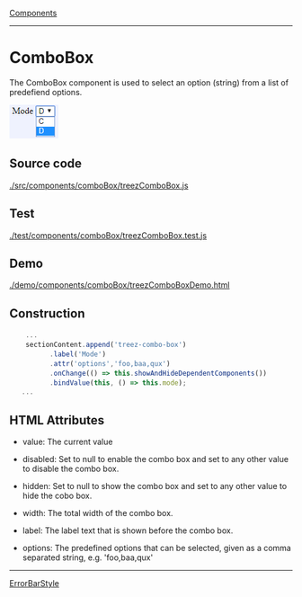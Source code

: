 [Components](../components.md)

----

# ComboBox
		
The ComboBox component is used to select an option (string) from a list of predefiend options. 
	
![](../../images/treez_combo_box.png)
		
## Source code

[./src/components/comboBox/treezComboBox.js](../../../src/components/comboBox/treezComboBox.js)

## Test

[./test/components/comboBox/treezComboBox.test.js](../../../test/components/comboBox/treezComboBox.test.js)

## Demo

[./demo/components/comboBox/treezComboBoxDemo.html](../../../demo/components/comboBox/treezComboBoxDemo.html)

## Construction

```javascript
    ...
    sectionContent.append('treez-combo-box')
		  .label('Mode')
		  .attr('options','foo,baa,qux')
		  .onChange(() => this.showAndHideDependentComponents())
		  .bindValue(this, () => this.mode);	
   ...
```

## HTML Attributes

* value: The current value 

* disabled: Set to null to enable the combo box and set to any other value to disable the combo box. 

* hidden: Set to null to show the combo box and set to any other value to hide the cobo box. 

* width: The total width of the combo box. 

* label: The label text that is shown before the combo box.

* options: The predefined options that can be selected, given as a comma separated string, e.g. 'foo,baa,qux'

----

[ErrorBarStyle](../errorBarStyle/errorBarStyle.md)
